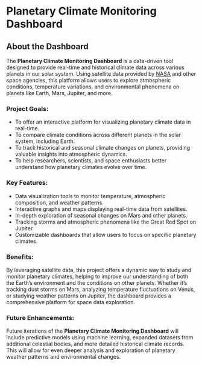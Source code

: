 <h1>Planetary Climate Monitoring Dashboard</h1>

<section id="about">
    <h2>About the Dashboard</h2>
    <p>The <strong>Planetary Climate Monitoring Dashboard</strong> is a data-driven tool designed to provide real-time and historical climate data across various planets in our solar system. Using satellite data provided by <a href="https://www.nasa.gov" target="_blank">NASA</a> and other space agencies, this platform allows users to explore atmospheric conditions, temperature variations, and environmental phenomena on planets like Earth, Mars, Jupiter, and more.</p>
    
   <h3>Project Goals:</h3>
    <ul>
        <li>To offer an interactive platform for visualizing planetary climate data in real-time.</li>
        <li>To compare climate conditions across different planets in the solar system, including Earth.</li>
        <li>To track historical and seasonal climate changes on planets, providing valuable insights into atmospheric dynamics.</li>
        <li>To help researchers, scientists, and space enthusiasts better understand how planetary climates evolve over time.</li>
    </ul>

  <h3>Key Features:</h3>
    <ul>
        <li>Data visualization tools to monitor temperature, atmospheric composition, and weather patterns.</li>
        <li>Interactive graphs and maps displaying real-time data from satellites.</li>
        <li>In-depth exploration of seasonal changes on Mars and other planets.</li>
        <li>Tracking storms and atmospheric phenomena like the Great Red Spot on Jupiter.</li>
        <li>Customizable dashboards that allow users to focus on specific planetary climates.</li>
    </ul>

  <h3>Benefits:</h3>
    <p>By leveraging satellite data, this project offers a dynamic way to study and monitor planetary climates, helping to improve our understanding of both the Earth’s environment and the conditions on other planets. Whether it’s tracking dust storms on Mars, analyzing temperature fluctuations on Venus, or studying weather patterns on Jupiter, the dashboard provides a comprehensive platform for space data exploration.</p>

  <h3>Future Enhancements:</h3>
    <p>Future iterations of the <strong>Planetary Climate Monitoring Dashboard</strong> will include predictive models using machine learning, expanded datasets from additional celestial bodies, and more detailed historical climate records. This will allow for even deeper analysis and exploration of planetary weather patterns and environmental changes.</p>
</section>
